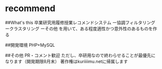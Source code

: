 # recommend
##What's this
卒業研究用履修授業レコメンドシステム
ー協調フィルタリング
ークラスタリング
ーその他
を用いて、ある程度適性かつ意外性のあるものを作る

##開発環境
PHP+MySQL

##その他
PR・コメント歓迎
ただし、卒研用なので終わらせることが最優先になります（開発期限8月末）
著作権はkuriiiimu.netに帰属します
